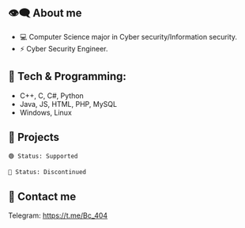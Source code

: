 ## 👁‍🗨 About me
- ‍💻 Computer Science major in Cyber security/Information security.
- ⚡ Cyber Security Engineer.

## 🔧 Tech & Programming:
  - C++, C, C#, Python
  - Java, JS, HTML, PHP, MySQL
  - Windows, Linux

## 📌 Projects 
    🟢 Status: Supported

    🔴 Status: Discontinued
   
## 💬 Contact me
Telegram: https://t.me/Bc_404
